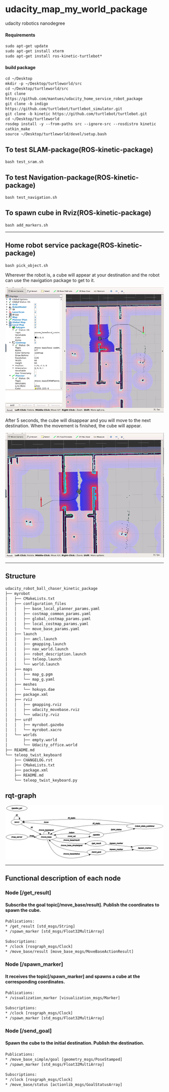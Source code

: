 # udacity_map_my_world_package
udacity robotics nanodegree

#### Requirements
```
sudo apt-get update
sudo apt-get install xterm
sudo apt-get install ros-kinetic-turtlebot*
```
#### build package
```
cd ~/Desktop
mkdir -p ~/Desktop/turtleworld/src
cd ~/Desktop/turtleworld/src
git clone https://github.com/mantues/udacity_home_service_robot_package
git clone -b indigo  https://github.com/turtlebot/turtlebot_simulator.git
git clone -b kinetic https://github.com/turtlebot/turtlebot.git
cd ~/Desktop/turtleworld
rosdep install -y --from-paths src --ignore-src --rosdistro kinetic
catkin_make
source ~/Desktop/turtleworld/devel/setup.bash
```




## To test SLAM-package(ROS-kinetic-package)
```
bash test_sram.sh
```



## To test Navigation-package(ROS-kinetic-package)
```
bash test_navigation.sh
```
## To spawn cube in Rviz(ROS-kinetic-package)
```
bash add_markers.sh
```
---
## Home robot service package(ROS-kinetic-package)

```
bash pick_object.sh
```
Wherever the robot is, a cube will appear at your destination and the robot can use the navigation package to get to it.

<img src="image/image1.png">


After 5 seconds, the cube will disappear and you will move to the next destination.
When the movement is finished, the cube will appear.

<img src="image/image2.png">


---
## Structure
```
udacity_robot_ball_chaser_kinetic_package
├── myrobot
│   ├── CMakeLists.txt
│   ├── configuration_files
│   │   ├── base_local_planner_params.yaml
│   │   ├── costmap_common_params.yaml
│   │   ├── global_costmap_params.yaml
│   │   ├── local_costmap_params.yaml
│   │   └── move_base_params.yaml
│   ├── launch
│   │   ├── amcl.launch
│   │   ├── gmapping.launch
│   │   ├── nav_world.launch
│   │   ├── robot_description.launch
│   │   ├── teleop.launch
│   │   └── world.launch
│   ├── maps
│   │   ├── map_g.pgm
│   │   └── map_g.yaml
│   ├── meshes
│   │   └── hokuyo.dae
│   ├── package.xml
│   ├── rviz
│   │   ├── gmapping.rviz
│   │   ├── udacity_movebase.rviz
│   │   └── udacity.rviz
│   ├── urdf
│   │   ├── myrobot.gazebo
│   │   └── myrobot.xacro
│   └── worlds
│       ├── empty.world
│       └── Udacity_office.world
├── README.md
└── teleop_twist_keyboard
    ├── CHANGELOG.rst
    ├── CMakeLists.txt
    ├── package.xml
    ├── README.md
    └── teleop_twist_keyboard.py
```
## rqt-graph

<img src="image/rqt_graph.png">


---

## Functional description of each node
### Node [/get_result]
#### Subscribe the goal topic[/move_base/result]. Publish the coordinates to spawn the cube.
    Publications: 
    * /get_result [std_msgs/String]
    * /spawn_marker [std_msgs/Float32MultiArray]

    Subscriptions: 
    * /clock [rosgraph_msgs/Clock]
    * /move_base/result [move_base_msgs/MoveBaseActionResult]



### Node [/spawn_marker]
#### It receives the topic[/spawn_marker] and spawns a cube at the corresponding coordinates.


    Publications: 
    * /visualization_marker [visualization_msgs/Marker]

    Subscriptions: 
    * /clock [rosgraph_msgs/Clock]
    * /spawn_marker [std_msgs/Float32MultiArray]

### Node [/send_goal]
#### Spawn the cube to the initial destination. Publish the destination.
    Publications: 
    * /move_base_simple/goal [geometry_msgs/PoseStamped]
    * /spawn_marker [std_msgs/Float32MultiArray]

    Subscriptions: 
    * /clock [rosgraph_msgs/Clock]
    * /move_base/status [actionlib_msgs/GoalStatusArray]

